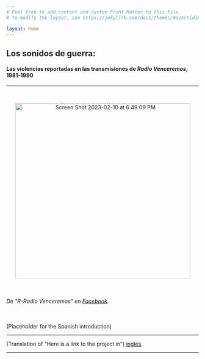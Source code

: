 ```yaml
---
# Feel free to add content and custom Front Matter to this file.
# To modify the layout, see https://jekyllrb.com/docs/themes/#overriding-theme-defaults

layout: home
---
```

<h2> Los sonidos de guerra:</h2>
<h4> Las violencias reportadas en las transmisiones de <i>Radio Venceremos</i>, 1981-1990</h4>
<hr>
<br>
<p style="text-align:center;"><img width="459" alt="Screen Shot 2023-02-10 at 6 49 09 PM" src="https://user-images.githubusercontent.com/122332459/218227951-0b39412c-2a5e-4be6-bc74-3233c31852f7.png"></p>
<br>
<h6>De "R-Radio Venceremos" en <a href="https://www.facebook.com/photo/?fbid=130351969093452&set=a.130351955760120">Facebook</a>.</h6>
<br>
(Placeholder for the Spanish introduction)
<br>
<hr>
(Translation of "Here is a link to the project in") <a href="https://lgsump.github.io/the-sounds-of-war/">inglés</a>.
<hr>
